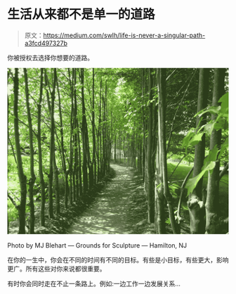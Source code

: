 # 生活从来都不是单一的道路

> 原文：<https://medium.com/swlh/life-is-never-a-singular-path-a3fcd497327b>

你被授权去选择你想要的道路。

![](img/e18d4051619c8a08d6acb5fac9d60e94.png)

Photo by MJ Blehart — Grounds for Sculpture — Hamilton, NJ

在你的一生中，你会在不同的时间有不同的目标。有些是小目标，有些更大，影响更广。所有这些对你来说都很重要。

有时你会同时走在不止一条路上。例如:一边工作一边发展关系…